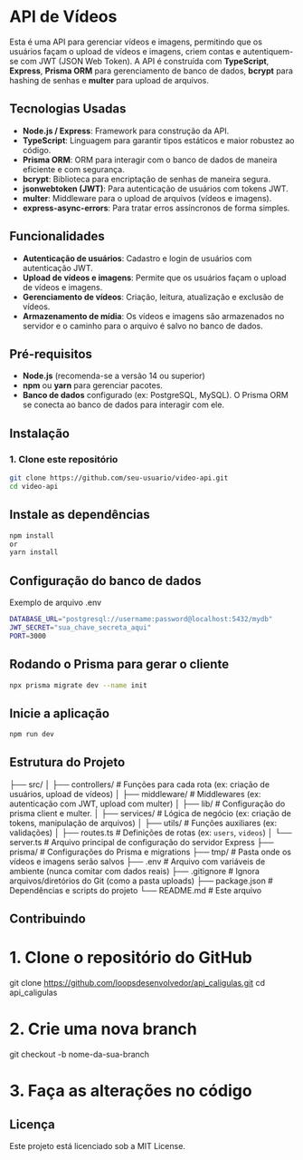 # API de Vídeos

Esta é uma API para gerenciar vídeos e imagens, permitindo que os usuários façam o upload de vídeos e imagens, criem contas e autentiquem-se com JWT (JSON Web Token). A API é construída com **TypeScript**, **Express**, **Prisma ORM** para gerenciamento de banco de dados, **bcrypt** para hashing de senhas e **multer** para upload de arquivos.

## Tecnologias Usadas

- **Node.js / Express**: Framework para construção da API.
- **TypeScript**: Linguagem para garantir tipos estáticos e maior robustez ao código.
- **Prisma ORM**: ORM para interagir com o banco de dados de maneira eficiente e com segurança.
- **bcrypt**: Biblioteca para encriptação de senhas de maneira segura.
- **jsonwebtoken (JWT)**: Para autenticação de usuários com tokens JWT.
- **multer**: Middleware para o upload de arquivos (vídeos e imagens).
- **express-async-errors**: Para tratar erros assíncronos de forma simples.

## Funcionalidades

- **Autenticação de usuários**: Cadastro e login de usuários com autenticação JWT.
- **Upload de vídeos e imagens**: Permite que os usuários façam o upload de vídeos e imagens.
- **Gerenciamento de vídeos**: Criação, leitura, atualização e exclusão de vídeos.
- **Armazenamento de mídia**: Os vídeos e imagens são armazenados no servidor e o caminho para o arquivo é salvo no banco de dados.

## Pré-requisitos

- **Node.js** (recomenda-se a versão 14 ou superior)
- **npm** ou **yarn** para gerenciar pacotes.
- **Banco de dados** configurado (ex: PostgreSQL, MySQL). O Prisma ORM se conecta ao banco de dados para interagir com ele.

## Instalação

### 1. Clone este repositório

```bash
git clone https://github.com/seu-usuario/video-api.git
cd video-api
```

## Instale as dependências

```bash
npm install
or
yarn install
```

## Configuração do banco de dados

Exemplo de arquivo .env

```bash
DATABASE_URL="postgresql://username:password@localhost:5432/mydb"
JWT_SECRET="sua_chave_secreta_aqui"
PORT=3000
```

## Rodando o Prisma para gerar o cliente

```bash
npx prisma migrate dev --name init
```

## Inicie a aplicação

```bash
npm run dev
```

## Estrutura do Projeto

├── src/
│ ├── controllers/ # Funções para cada rota (ex: criação de usuários, upload de vídeos)
│ ├── middleware/ # Middlewares (ex: autenticação com JWT, upload com multer)
│ ├── lib/ # Configuração do prisma client e multer.
│ ├── services/ # Lógica de negócio (ex: criação de tokens, manipulação de arquivos)
│ ├── utils/ # Funções auxiliares (ex: validações)
│ ├── routes.ts # Definições de rotas (ex: `users`, `videos`)
│ └── server.ts # Arquivo principal de configuração do servidor Express
├── prisma/ # Configurações do Prisma e migrations
├── tmp/ # Pasta onde os vídeos e imagens serão salvos
├── .env # Arquivo com variáveis de ambiente (nunca comitar com dados reais)
├── .gitignore # Ignora arquivos/diretórios do Git (como a pasta uploads)
├── package.json # Dependências e scripts do projeto
└── README.md # Este arquivo

## Contribuindo

# 1. Clone o repositório do GitHub

git clone https://github.com/loopsdesenvolvedor/api_caligulas.git
cd api_caligulas

# 2. Crie uma nova branch

git checkout -b nome-da-sua-branch

# 3. Faça as alterações no código

## Licença

Este projeto está licenciado sob a MIT License.
